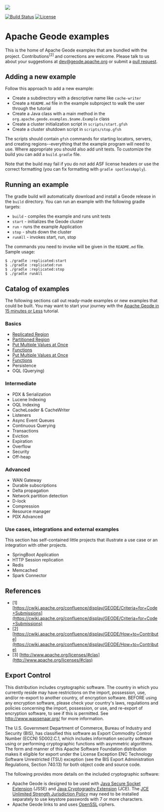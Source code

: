 <!--
Licensed to the Apache Software Foundation (ASF) under one or more
contributor license agreements.  See the NOTICE file distributed with
this work for additional information regarding copyright ownership.
The ASF licenses this file to You under the Apache License, Version 2.0
(the "License"); you may not use this file except in compliance with
the License.  You may obtain a copy of the License at

     http://www.apache.org/licenses/LICENSE-2.0

Unless required by applicable law or agreed to in writing, software
distributed under the License is distributed on an "AS IS" BASIS,
WITHOUT WARRANTIES OR CONDITIONS OF ANY KIND, either express or implied.
See the License for the specific language governing permissions and
limitations under the License.
-->

[<img src="https://geode.apache.org/img/apache_geode_logo.png" align="center"/>](http://geode.apache.org)

[![Build Status](https://travis-ci.org/apache/geode-examples.svg?branch=develop)](https://travis-ci.org/apache/geode-examples) [![License](https://img.shields.io/badge/License-Apache%202.0-blue.svg)](https://www.apache.org/licenses/LICENSE-2.0)

# Apache Geode examples

This is the home of Apache Geode examples that are bundled with the project.
Contributions<sup>[2]</sup> and corrections are welcome. Please talk to us
about your suggestions at [dev@geode.apache.org](mailto:dev@geode.apache.org)
or submit a [pull request](https://github.com/apache/geode/pull/new/develop).

## Adding a new example

Follow this approach to add a new example:

* Create a subdirectory with a descriptive name like `cache-writer`
* Create a `README.md` file in the example subproject to walk the user through the tutorial
* Create a Java class with a main method in the `org.apache.geode.examples.$name.Example` class
* Create a cluster initialization script in `scripts/start.gfsh`
* Create a cluster shutdown script in `scripts/stop.gfsh`

The scripts should contain `gfsh` commands for starting locators, servers, and
creating regions--everything that the example program will need to use.  Where
appropriate you should also add unit tests.  To customize the build you can add
a `build.gradle` file.

Note that the build may fail if you do not add ASF license headers or use the
correct formatting (you can fix formatting with `gradle spotlessApply`).

## Running an example

The gradle build will automatically download and install a Geode release in the
`build` directory.  You can run an example with the following gradle targets:

* `build` - compiles the example and runs unit tests
* `start` - initializes the Geode cluster
* `run` - runs the example Application
* `stop` - shuts down the cluster
* `runAll` - invokes start, run, stop

The commands you need to invoke will be given in the `README.md` file.  Sample
usage:

    $ ./gradle :replicated:start
    $ ./gradle :replicated:run
    $ ./gradle :replicated:stop
    $ ./gradle runAll

## Catalog of examples

The following sections call out ready-made examples or new examples that could
be built.  You may want to start your journey with the [Apache Geode in 15
minutes or
Less](http://geode.apache.org/docs/guide/getting_started/15_minute_quickstart_gfsh.html)
tutorial.

### Basics

*  [Replicated Region](replicated/README.md)
*  [Partitioned Region](partitioned/README.md)
*  [Put Multiple Values at Once](putall/README.md)
*  [Functions](functions/README.md)
*  [Put Multiple Values at Once](putall/README.md)
*  [Functions](functions/README.md)
*  Persistence
*  OQL (Querying)

### Intermediate

*  PDX & Serialization
*  Lucene Indexing
*  OQL Indexing
*  CacheLoader & CacheWriter
*  Listeners
*  Async Event Queues
*  Continuous Querying
*  Transactions
*  Eviction
*  Expiration
*  Overflow
*  Security
*  Off-heap

### Advanced

*  WAN Gateway
*  Durable subscriptions
*  Delta propagation
*  Network partition detection
*  D-lock
*  Compression
*  Resource manager
*  PDX Advanced

### Use cases, integrations and external examples

This section has self-contained little projects that illustrate a use case or
an integration with other projects.

*  SpringBoot Application
*  HTTP Session replication
*  Redis
*  Memcached
*  Spark Connector

## References

- [1]  [https://cwiki.apache.org/confluence/display/GEODE/Criteria+for+Code+Submissions](https://cwiki.apache.org/confluence/display/GEODE/Criteria+for+Code+Submissions)
- [2]  [https://cwiki.apache.org/confluence/display/GEODE/How+to+Contribute](https://cwiki.apache.org/confluence/display/GEODE/How+to+Contribute)
- [3]  [http://www.apache.org/licenses/#clas](http://www.apache.org/licenses/#clas)

## Export Control

This distribution includes cryptographic software.
The country in which you currently reside may have restrictions
on the import, possession, use, and/or re-export to another country,
of encryption software. BEFORE using any encryption software,
please check your country's laws, regulations and policies
concerning the import, possession, or use, and re-export of
encryption software, to see if this is permitted.
See <http://www.wassenaar.org/> for more information.

The U.S. Government Department of Commerce, Bureau of Industry and Security (BIS),
has classified this software as Export Commodity Control Number (ECCN) 5D002.C.1,
which includes information security software using or performing
cryptographic functions with asymmetric algorithms.
The form and manner of this Apache Software Foundation distribution makes
it eligible for export under the License Exception
ENC Technology Software Unrestricted (TSU) exception
(see the BIS Export Administration Regulations, Section 740.13)
for both object code and source code.

The following provides more details on the included cryptographic software:

* Apache Geode is designed to be used with
  [Java Secure Socket Extension](https://docs.oracle.com/javase/8/docs/technotes/guides/security/jsse/JSSERefGuide.html) (JSSE) and
  [Java Cryptography Extension](http://docs.oracle.com/javase/8/docs/technotes/guides/security/crypto/CryptoSpec.html) (JCE).
  The [JCE Unlimited Strength Jurisdiction Policy](http://www.oracle.com/technetwork/java/javase/downloads/jce8-download-2133166.html)
  may need to be installed separately to use keystore passwords with 7 or more characters.
* Apache Geode links to and uses [OpenSSL](https://www.openssl.org/) ciphers.
